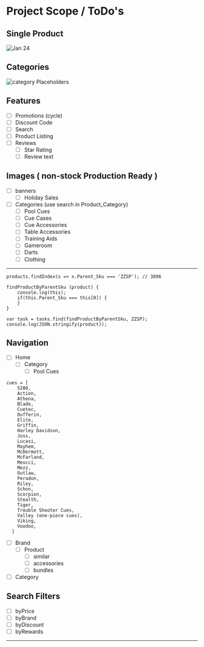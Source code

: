 # Project Scope / ToDo's


## Single Product

![Jan 24](1-24.png)

## Categories

![category Placeholders](2-16.png)

<!-- ![Feb 6](2-6.png) -->


## Features

- [ ] Promotions (cycle)
- [ ] Discount Code
- [ ] Search
- [ ] Product Listing
- [ ] Reviews
  - [ ] Star Rating
  - [ ] Review text

## Images ( non-stock Production Ready )

  - [ ] banners
    - [ ] Holiday Sales
  - [ ] Categories (use search in Product_Category)
    - [ ] Pool Cues
    - [ ] Cue Cases
    - [ ] Cue Accessories
    - [ ] Table Accessories
    - [ ] Training Aids
    - [ ] Gameroom
    - [ ] Darts
    - [ ] Clothing

---

```
products.findIndex(x => x.Parent_Sku === 'ZZSP'); // 3896

findProductByParentSku (product) {
    console.log(this);
    if(this.Parent_Sku === this[0]) {
    }
}

var task = tasks.find(findProductByParentSku, ZZSP);
console.log(JSON.stringify(product));
```

## Navigation

  - [ ] Home
    - [ ] Category
      - [ ] Pool Cues

```
cues = [
    5280,
    Action,
    Athena,
    Blade,
    Cuetec,
    Dufferin,
    Elite,
    Griffin,
    Harley Davidson,
    Joss,
    Lucasi,
    Mayhem,
    McDermott,
    McFarland,
    Meucci,
    Mezz,
    Outlaw,
    Peradon,
    Riley,
    Schon,
    Scorpion,
    Stealth,
    Tiger,
    Trouble Shooter Cues,
    Valley (one-piece cues),
    Viking,
    Voodoo,
  ]
```

- [ ] Brand
  - [ ] Product
    - [ ] similar
    - [ ] accessories
    - [ ] bundles
- [ ] Category

## Search Filters

- [ ] byPrice
- [ ] byBrand
- [ ] byDiscount
- [ ] byRewards

---

